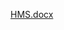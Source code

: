 


[HMS.docx](https://github.com/ShaikBhijalani/M1_app_hotel-management-system/files/7580580/HMS.docx)
